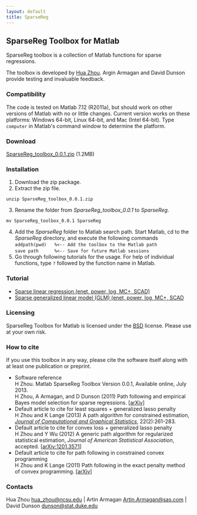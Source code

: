```yaml
---
layout: default
title: SparseReg
---
```


## SparseReg Toolbox for Matlab

SparseReg toolbox is a collection of Matlab functions for sparse regressions. 

The toolbox is developed by [Hua Zhou](http://hua-zhou.github.io). Argin Armagan and David Dunson provide testing and invaluable feedback.

### Compatibility

The code is tested on Matlab 7.12 (R2011a), but should work on other versions of Matlab with no or little changes. Current version works on these platforms: Windows 64-bit, Linux 64-bit, and Mac (Intel 64-bit). Type `computer` in Matlab's command window to determine the platform.

### Download

[SparseReg_toolbox_0.0.1.zip](./SparseReg_toolbox_0.0.1.zip) (1.2MB)

### Installation

1. Download the zip package.
2. Extract the zip file.  
```
unzip SparseReg_toolbox_0.0.1.zip
```
3. Rename the folder from *SparseReg_toolbox_0.0.1* to *SparseReg*.  
```
mv SparseReg_toolbox_0.0.1 SparseReg
```
4. Add the *SparseReg* folder to Matlab search path. Start Matlab, cd to the *SparseReg* directory, and execute the following commands  
`addpath(pwd)	%<-- Add the toolbox to the Matlab path`  
`save path		%<-- Save for future Matlab sessions`
5. Go through following tutorials for the usage. For help of individual functions, type `?` followed by the function name in Matlab.

### Tutorial

* [Sparse linear regression (enet, power, log, MC+, SCAD)](./html/demo_lsq.html)
* [Sparse generalized linear model (GLM) (enet, power, log, MC+, SCAD](./html/demo_glm.html)

### Licensing

SparseReg Toolbox for Matlab is licensed under the [BSD](./html/COPYRIGHT.txt) license. Please use at your own risk.

### How to cite

If you use this toolbox in any way, please cite the software itself along with at least one publication or preprint.

* Software reference  
H Zhou. Matlab SparseReg Toolbox Version 0.0.1, Available online, July 2013.  
H Zhou, A Armagan, and D Dunson (2011) Path following and empirical Bayes model selection for sparse regressions. \[[arXiv](http://arxiv.org/abs/1201.3528)\]
* Default article to cite for least squares + generalized lasso penalty  
H Zhou and K Lange (2013) A path algorithm for constrained estimation, [_Journal of Computational and Graphical Statistics_](http://amstat.tandfonline.com/doi/full/10.1080/10618600.2012.681248), 22(2):261-283.
* Default article to cite for convex loss + generalized lasso penalty  
H Zhou and Y Wu (2012)  A generic path algorithm for regularized statistical estimation, _Journal of American Statistical Association_, accepted. \[[arXiv:1201.3571](http://arxiv.org/abs/1201.3571)\]
* Default article to cite for path following in constrained convex programming  
H Zhou and K Lange (2011) Path following in the exact penalty method of convex programming. \[[arXiv](http://arxiv.org/abs/1201.3593)\]

### Contacts

Hua Zhou <hua_zhou@ncsu.edu> | Artin Armagan <Artin.Armagan@sas.com> | David Dunson <dunson@stat.duke.edu>
